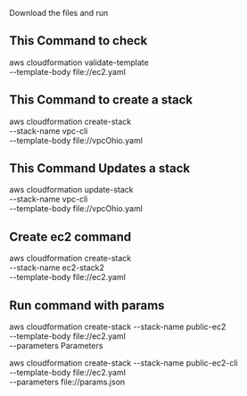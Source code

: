 Download the files and run

## This Command to check
aws cloudformation validate-template \
--template-body file://ec2.yaml

## This Command to create a stack

aws cloudformation create-stack \
--stack-name vpc-cli \
--template-body file://vpcOhio.yaml

## This Command Updates a stack
aws cloudformation update-stack \
--stack-name vpc-cli \
--template-body file://vpcOhio.yaml

## Create ec2 command

aws cloudformation create-stack \
--stack-name ec2-stack2 \
--template-body file://ec2.yaml

## Run command with params

aws cloudformation create-stack --stack-name public-ec2 \
--template-body file://ec2.yaml \
--parameters Parameters

aws cloudformation create-stack --stack-name
public-ec2-cli \
    --template-body file://ec2.yaml \
    --parameters file://params.json